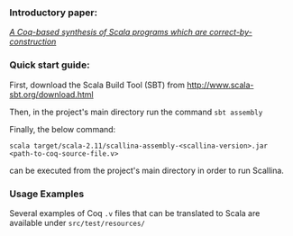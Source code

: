 
### Introductory paper:
*[A Coq-based synthesis of Scala programs which are correct-by-construction](http://dl.acm.org/citation.cfm?doid=3103111.3104041)*

### Quick start guide:

First, download the Scala Build Tool (SBT) from http://www.scala-sbt.org/download.html

Then, in the project's main directory run the command ```sbt assembly```

Finally, the below command:

```scala target/scala-2.11/scallina-assembly-<scallina-version>.jar <path-to-coq-source-file.v>```

can be executed from the project's main directory in order to run Scallina.

### Usage Examples

Several examples of Coq ```.v``` files that can be translated to Scala are available under ```src/test/resources/```



